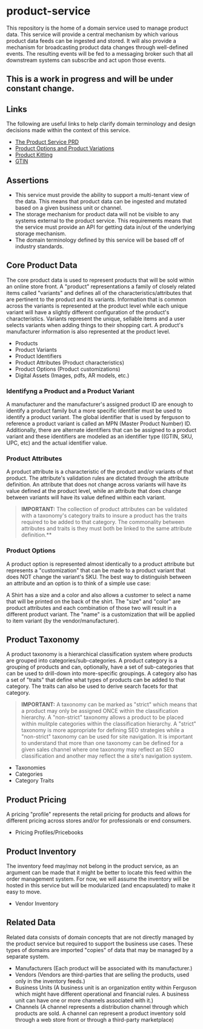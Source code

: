 # product-service

This repository is the home of a domain service used to manage product data. This service will provide a central mechanism by which various product data feeds can be ingested and stored. It will also provide a mechanism for broadcasting product data changes through well-defined events. The resulting events will be fed to a messaging broker such that all downstream systems can subscribe and act upon those events.

## This is a work in progress and will be under constant change.

## Links

The following are useful links to help clarify domain terminology and design decisions made within the context of this service.

- [The Product Service PRD](https://docs.google.com/document/d/1ro6jKQwZFOGIfYMqxy9_bSAVALk10kNN5OaLdARDidA/edit?usp=sharing)
- [Product Options and Product Variations](https://www.skuvault.com/blog/difference-between-product-options-and-product-variations)
- [Product Kitting](https://www.skuvault.com/blog/product-kitting-alternates-for-ecommerce)
- [GTIN](https://blog.datafeedwatch.com/how-to-find-the-gtins)
## Assertions

- This service must provide the ability to support a multi-tenant view of the data. This means that product data can be ingested and mutated based on a given business unit or channel.
- The storage mechanism for product data will not be visible to any systems external to the product service. This requirements means that the service must provide an API for getting data in/out of the underlying storage mechanism.
- The domain terminology defined by this service will be based off of industry standards.

## Core Product Data

The core product data is used to represent products that will be sold within an online store front. A "product" representations a family of closely related items called "variants" and defines all of the characteristics/attributes that are pertinent  to the product and its variants. Information that is common across the variants is represented at the product level while each unique variant will have a slightly different configuration of the product's characteristics. Variants represent the unique, sellable items and a user selects variants when adding things to their shopping cart. A product's manufacturer information is also represented at the product level.

- Products
- Product Variants
- Product Identifiers
- Product Attributes (Product characteristics)
- Product Options (Product customizations)
- Digital Assets (Images, pdfs, AR models, etc.)

### Identifyng a Product and a Product Variant
A manufacturer and the manufacturer's assigned product ID are enough to identify a product family but a more specific identifier must be used to identify a product variant. The global identifier that is used by ferguson to reference a product variant is called an MPN (Master Product Number) ID. Additionally, there are alternate identifiers that can be assigned to a product variant and these identifiers are modeled as an identifier type ((GTIN, SKU, UPC, etc) and the actual identifier value.

### Product Attributes
A product attribute is a characteristic of the product and/or variants of that product. The attribute's validation rules are dictated through the attribute definition. An attribute that does not change across variants will have its value defined at the product level, while an attribute that does change between variants will have its value defined within each variant.
 
> **IMPORTANT:** The collection of product attributes can be validated with a taxonomy's category traits to insure a product has the traits required to be added to that category. The commonality between attributes and traits is they must both be linked to the same attribute definition.**

### Product Options
A product option is represented almost identically to a product attribute but represents a "customization" that can be made to a product variant that does NOT change the variant's SKU. The best way to distinguish between an attribute and an option is to think of a simple use case:

A Shirt has a size and a color and also allows a customer to select a name that will be printed on the back of the shirt. The "size" and "color" are product attributes and each combination of those two will result in a different product variant. The "name" is a customization that will be applied to item variant (by the vendor/manufacturer).
 
## Product Taxonomy

A product taxonomy is a hierarchical classification system where products are grouped into categories/sub-categories. A product category is a grouping of products and can, optionally, have a set of sub-categories that can be used to drill-down into more-specific groupings. A category also has a set of "traits" that define what types of products can be added to that category. The traits can also be used to derive search facets for that category.

> **IMPORTANT:** A taxonomy can be marked as "strict" which means that a product may only be assigned ONCE within the classification hierarchy. A "non-strict" taxonomy allows a product to be placed within mulitple categories within the classification hierarchy. A "strict" taxonomy is more appropriate for defining SEO strategies while a "non-strict" taxonomy can be used for site navigation.  It is important to understand that more than one taxonomy can be defined for a given sales channel where one taxonomy may reflect an SEO classification and another may reflect the a site's navigation system. 

- Taxonomies
- Categories
- Category Traits
 

## Product Pricing

A pricing "profile" represents the retail pricing for products and allows for different pricing across stores and/or for professionals or end consumers.

- Pricing Profiles/Pricebooks

## Product Inventory

The inventory feed may/may not belong in the product service, as an argument can be made that it might be better to locate this feed within the order management system. For now, we will assume the inventory will be hosted in this service but will be modularized (and encapsulated) to make it easy to move.

- Vendor Inventory 

## Related Data

Related data consists of domain concepts that are not directly managed by the product service but required to support the business use cases. These types of domains are imported "copies" of data that may be managed by a separate system.

- Manufacturers (Each product will be associated with its manufacturer.)
- Vendors (Vendors are third-parties that are selling the products, used only in the inventory feeds.)
- Business Units (A business unit is an organization entity within Ferguson which might have different operational and financial rules. A business unit can have one or more channels associated with it.)
- Channels (A channel represents a distribution channel through which products are sold. A channel can represent a product inventory sold through a web store front or through a third-party marketplace) 
